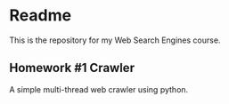 # Readme
This is the repository for my Web Search Engines course. 

## Homework #1 Crawler
A simple multi-thread web crawler using python. 